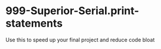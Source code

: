 # 999-Superior-Serial.print-statements
Use this to speed up your final project and reduce code bloat
